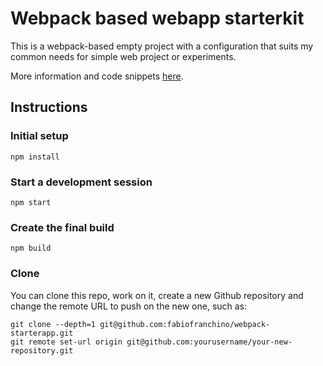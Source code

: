 # Webpack based webapp starterkit

This is a webpack-based empty project with a configuration that suits my common needs for simple web project or experiments.

More information and code snippets [here](https://fabiofranchino.com/blog/webpack-based-starterkit-for-quick-web-explorations).

## Instructions

### Initial setup

    npm install

### Start a development session

    npm start

### Create the final build

    npm build

### Clone

You can clone this repo, work on it, create a new Github repository and change the remote URL to push on the new one, such as:

```shell
git clone --depth=1 git@github.com:fabiofranchino/webpack-starterapp.git
git remote set-url origin git@github.com:yourusername/your-new-repository.git
```

